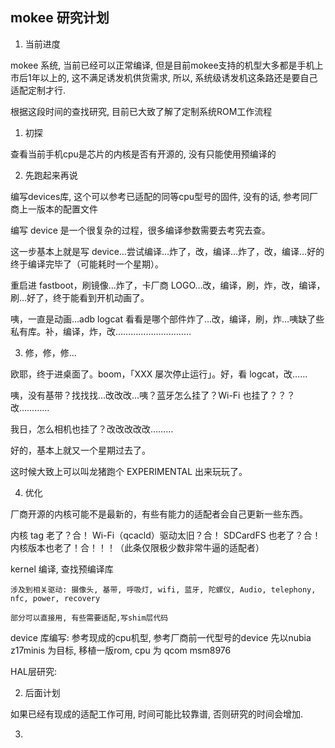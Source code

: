 
## mokee 研究计划

1. 当前进度

mokee 系统, 当前已经可以正常编译, 但是目前mokee支持的机型大多都是手机上市后1年以上的, 这不满足诱发机供货需求, 所以, 系统级诱发机这条路还是要自己适配定制才行. 

根据这段时间的查找研究, 目前已大致了解了定制系统ROM工作流程

1. 初探

查看当前手机cpu是芯片的内核是否有开源的, 没有只能使用预编译的

2. 先跑起来再说

编写devices库, 这个可以参考已适配的同等cpu型号的固件, 没有的话, 参考同厂商上一版本的配置文件

编写 device 是一个很复杂的过程，很多编译参数需要去考究去查。

这一步基本上就是写 device…尝试编译…炸了，改，编译…炸了，改，编译…好的终于编译完毕了（可能耗时一个星期）。

重启进 fastboot，刷镜像…炸了，卡厂商 LOGO…改，编译，刷，炸，改，编译，刷…好了，终于能看到开机动画了。

咦，一直是动画…adb logcat 看看是哪个部件炸了…改，编译，刷，炸…咦缺了些私有库。补，编译，炸，改…………………………

3. 修，修，修…

欧耶，终于进桌面了。boom，「XXX 屡次停止运行」。好，看 logcat，改……

咦，没有基带？找找找…改改改…咦？蓝牙怎么挂了？Wi-Fi 也挂了？？？改…………

我日，怎么相机也挂了？改改改改改………

好的，基本上就又一个星期过去了。

这时候大致上可以叫龙猪跑个 EXPERIMENTAL 出来玩玩了。

4. 优化

厂商开源的内核可能不是最新的，有些有能力的适配者会自己更新一些东西。

内核 tag 老了？合！
Wi-Fi（qcacld）驱动太旧？合！
SDCardFS 也老了？合！
内核版本也老了！合！！！（此条仅限极少数非常牛逼的适配者）

kernel 编译, 查找预编译库

    涉及到相关驱动: 摄像头, 基带, 呼吸灯, wifi, 蓝牙, 陀螺仪, Audio, telephony, nfc, power, recovery

    部分可以直接用, 有些需要适配,写shim层代码

device 库编写: 
    参考现成的cpu机型, 参考厂商前一代型号的device
    先以nubia z17minis 为目标, 移植一版rom, cpu 为 qcom msm8976

HAL层研究:

2. 后面计划

如果已经有现成的适配工作可用, 时间可能比较靠谱, 否则研究的时间会增加.

3. 

